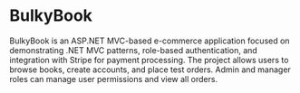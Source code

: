 # BulkyBook
BulkyBook is an ASP.NET MVC-based e-commerce application focused on demonstrating .NET MVC patterns, role-based authentication, and integration with Stripe for payment processing. The project allows users to browse books, create accounts, and place test orders. Admin and manager roles can manage user permissions and view all orders.
